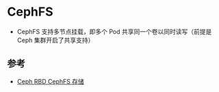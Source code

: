 # CephFS

* CephFS 支持多节点挂载，即多个 Pod 共享同一个卷以同时读写（前提是 Ceph 集群开启了共享支持）


## 参考

* [Ceph RBD CephFS 存储](http://www.cnblogs.com/jicki/p/5844592.html)